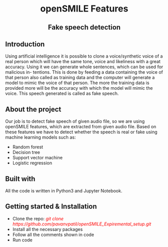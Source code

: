 <div align="center"><h1>openSMILE Features</h1></div>
<div align="center"><h2>Fake speech detection</h2></div>
<div>
    <h2>Introduction</h2>
    <p>Using artificial intelligence it is possible to clone a voice/synthetic voice of a real
        person which will have the same tone, voice and likeliness with a great accuracy.
        Using it we can generate whole sentences, which can be used for malicious in-
        tentions. This is done by feeding a data containing the voice of that person also
        called as training data and the computer will generate a model to mimic the
        voice of that person. The more the training data is provided more will be the
        accuracy with which the model will mimic the voice. This speech generated is
        called as fake speech.
    </p>
</div>
<div>
    <h2>About the project</h2>
    <p>Our job is to detect fake speech of given audio file,
        so we are using openSMILE features, which are extracted from given audio file.
        Based on these features we have to detect whether the speech is real or fake using machine
        learning models such as:
        <ul>
            <li>Random forest</li>
            <li>Decision tree</li>
            <li>Support vector machine</li>
            <li>Logistic regression</li>
        </ul>
    </p>
</div>
<div>
    <h2>Built with</h2>
    All the code is written in Python3 and Jupyter Notebook.
</div>
<div>
    <h2>Getting started & Installation</h2>
    <ul>
        <li>Clone the repo: <i><span style="color:red">git clone https://github.com/pavanvpatil/openSMILE_Expiremental_setup.git</span></i></li>
        <li>Install all the necessary packages</li>
        <li>Follow all the comments shown in code</li>
        <li>Run code</li>
    </ul>
</div>
